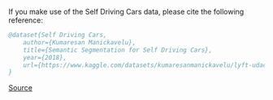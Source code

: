 If you make use of the Self Driving Cars data, please cite the following reference:

``` bibtex 
@dataset{Self Driving Cars,
	author={Kumaresan Manickavelu},
	title={Semantic Segmentation for Self Driving Cars},
	year={2018},
	url={https://www.kaggle.com/datasets/kumaresanmanickavelu/lyft-udacity-challenge}
}
```

[Source](https://www.kaggle.com/datasets/kumaresanmanickavelu/lyft-udacity-challenge)
